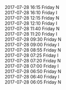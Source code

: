 2017-07-28 16:15 Friday  N  
2017-07-28 16:10 Friday  I  
2017-07-28 12:15 Friday  N  
2017-07-28 12:10 Friday  I  
2017-07-28 11:40 Friday  N  
2017-07-28 11:20 Friday  I  
2017-07-28 09:30 Friday  N  
2017-07-28 09:00 Friday  I  
2017-07-28 08:55 Friday  N  
2017-07-28 07:25 Friday  I  
2017-07-28 07:20 Friday  N  
2017-07-28 07:00 Friday  I  
2017-07-28 06:50 Friday  N  
2017-07-28 06:40 Friday  I  
2017-07-28 06:05 Friday  N  
